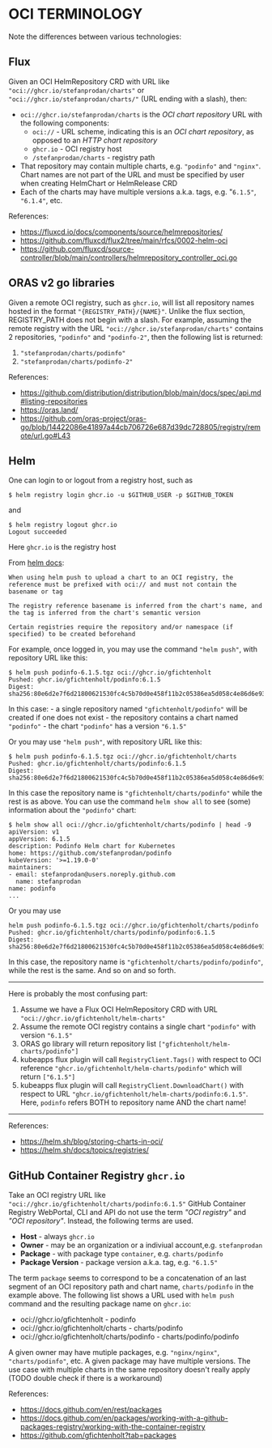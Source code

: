 # OCI TERMINOLOGY

Note the differences between various technologies:

## Flux

Given an OCI HelmRepository CRD with URL like `"oci://ghcr.io/stefanprodan/charts"` or `"oci://ghcr.io/stefanprodan/charts/"` (URL ending with a slash), then:
- `oci://ghcr.io/stefanprodan/charts` is the *OCI chart repository* URL with the following components:
  - `oci://` - URL scheme, indicating this is an *OCI chart repository*, as opposed to an *HTTP chart repository*
  - `ghcr.io` - OCI registry host
  - `/stefanprodan/charts` - registry path
- That repository may contain multiple charts, e.g. `"podinfo"` and `"nginx"`. Chart names are not part of the URL and must be specified by user when creating HelmChart or HelmRelease CRD
- Each of the charts may have multiple versions a.k.a. tags, e.g. "`6.1.5"`, `"6.1.4"`, etc.

References:
  - https://fluxcd.io/docs/components/source/helmrepositories/
  - https://github.com/fluxcd/flux2/tree/main/rfcs/0002-helm-oci
  - https://github.com/fluxcd/source-controller/blob/main/controllers/helmrepository_controller_oci.go

## ORAS v2 go libraries
Given a remote OCI registry, such as `ghcr.io`, will list all repository names hosted in the format `"{REGISTRY_PATH}/{NAME}"`. Unlike the flux section, REGISTRY_PATH does not begin with a slash. For example, assuming the remote registry with the URL `"oci://ghcr.io/stefanprodan/charts"` contains 2 repositories, `"podinfo"` and `"podinfo-2"`, then  the following list is returned:
  1. `"stefanprodan/charts/podinfo"`
  2. `"stefanprodan/charts/podinfo-2"`

References: 
  - https://github.com/distribution/distribution/blob/main/docs/spec/api.md#listing-repositories
  - https://oras.land/ 
  - https://github.com/oras-project/oras-go/blob/14422086e41897a44cb706726e687d39dc728805/registry/remote/url.go#L43



## Helm

One can login to or logout from a registry host, such as
```
$ helm registry login ghcr.io -u $GITHUB_USER -p $GITHUB_TOKEN
```
and 
```
$ helm registry logout ghcr.io
Logout succeeded
```
Here `ghcr.io` is the registry host

From [helm docs](https://helm.sh/docs/topics/registries/):
```
When using helm push to upload a chart to an OCI registry, the reference must be prefixed with oci:// and must not contain the basename or tag

The registry reference basename is inferred from the chart's name, and the tag is inferred from the chart's semantic version

Certain registries require the repository and/or namespace (if specified) to be created beforehand
```

For example, once logged in, you may use the command ```"helm push"```, with repository URL like this:
```
$ helm push podinfo-6.1.5.tgz oci://ghcr.io/gfichtenholt
Pushed: ghcr.io/gfichtenholt/podinfo:6.1.5
Digest: sha256:80e6d2e7f6d21800621530fc4c5b70d0e458f11b2c05386ea5d058c4e86d6e93
```
In this case:
    - a single repository named `"gfichtenholt/podinfo"` will be created if one does not exist
    - the repository contains a chart named `"podinfo"`
    - the chart `"podinfo"` has a version `"6.1.5"`   

Or you may use ```"helm push"```, with repository URL like this:
```
$ helm push podinfo-6.1.5.tgz oci://ghcr.io/gfichtenholt/charts
Pushed: ghcr.io/gfichtenholt/charts/podinfo:6.1.5
Digest: sha256:80e6d2e7f6d21800621530fc4c5b70d0e458f11b2c05386ea5d058c4e86d6e93
```
In this case the repository name is `"gfichtenholt/charts/podinfo"` while the rest is as above.  You can use the command ```helm show all``` to see (some) information about the `"podinfo"` chart:
```
$ helm show all oci://ghcr.io/gfichtenholt/charts/podinfo | head -9 
apiVersion: v1
appVersion: 6.1.5
description: Podinfo Helm chart for Kubernetes
home: https://github.com/stefanprodan/podinfo
kubeVersion: '>=1.19.0-0'
maintainers:
- email: stefanprodan@users.noreply.github.com
  name: stefanprodan
name: podinfo
...
```
Or you may use 
```
helm push podinfo-6.1.5.tgz oci://ghcr.io/gfichtenholt/charts/podinfo
Pushed: ghcr.io/gfichtenholt/charts/podinfo/podinfo:6.1.5
Digest: sha256:80e6d2e7f6d21800621530fc4c5b70d0e458f11b2c05386ea5d058c4e86d6e93
```
In this case, the repository name is `"gfichtenholt/charts/podinfo/podinfo"`, while the rest is the same. And so on and so forth. 

---
Here is probably the most confusing part:
  1. Assume we have a Flux OCI HelmRepository CRD with URL `"oci://ghcr.io/gfichtenholt/helm-charts"` 
  2. Assume the remote OCI registry contains a single chart `"podinfo"` with version `"6.1.5"`
  3. ORAS go library will return repository list `["gfichtenholt/helm-charts/podinfo"]`
  4. kubeapps flux plugin will call `RegistryClient.Tags()` with respect to OCI reference `"ghcr.io/gfichtenholt/helm-charts/podinfo"` which will return `["6.1.5"]`
  5. kubeapps flux plugin will call `RegistryClient.DownloadChart()` with respect to URL `"ghcr.io/gfichtenholt/helm-charts/podinfo:6.1.5"`. Here, `podinfo` refers BOTH to repository name AND the chart name!
---

References:
  - https://helm.sh/blog/storing-charts-in-oci/
  - https://helm.sh/docs/topics/registries/

## GitHub Container Registry `ghcr.io`
Take an OCI registry URL like `"oci://ghcr.io/gfichtenholt/charts/podinfo:6.1.5"`
GitHub Container Registry WebPortal, CLI and API do not use the term *"OCI registry"* and *"OCI repository"*. Instead, the following terms are used.
  - **Host** - always `ghcr.io`
  - **Owner** - may be an organization or a indiviual account,e.g. `stefanprodan`
  - **Package** - with package type `container`, e.g. `charts/podinfo`
  - **Package Version** - package version a.k.a. tag, e.g. `"6.1.5"`

The term `package` seems to correspond to be a concatenation of an last segment of an OCI repository path and chart name, `charts/podinfo` in the example above. The following list shows a URL used with `helm push` command and the resulting package name on `ghcr.io`:
  - oci://ghcr.io/gfichtenholt - podinfo
  - oci://ghcr.io/gfichtenholt/charts - charts/podinfo
  - oci://ghcr.io/gfichtenholt/charts/podinfo - charts/podinfo/podinfo

A given owner may have mutiple packages, e.g. `"nginx/nginx"`, `"charts/podinfo"`, etc. A given package may have multiple versions. The use case with multiple charts in the same repository doesn't really apply (TODO double check if there is a workaround)

References:
  - https://docs.github.com/en/rest/packages
  - https://docs.github.com/en/packages/working-with-a-github-packages-registry/working-with-the-container-registry
  - https://github.com/gfichtenholt?tab=packages
